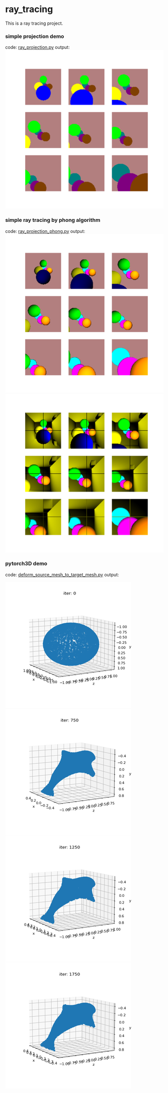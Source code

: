 # ray_tracing
This is a ray tracing project.

### simple projection demo

code: [ray_projection.py](src%2Ftests%2Fray_projection.py)
output: ![projection.png](doc%2Fimg%2Fprojection.png)

### simple ray tracing by phong algorithm

code: [ray_projection_phong.py](src%2Ftests%2Fray_projection_phong.py)
output: ![phong.png](doc%2Fimg%2Fphong.png)
![phong_2.png](doc%2Fimg%2Fphong_2.png)

### pytorch3D demo

code: [deform_source_mesh_to_target_mesh.py](src%2Ftests%2Fpytorch3d_ver%2Fdeform_source_mesh_to_target_mesh.py)
output: 

![dolphin_0.png](doc%2Fimg%2Fdolphin%2Fdolphin_0.png)
![dolphin_750.png](doc%2Fimg%2Fdolphin%2Fdolphin_750.png)
![dolphin_1250.png](doc%2Fimg%2Fdolphin%2Fdolphin_1250.png)
![dolphin_1750.png](doc%2Fimg%2Fdolphin%2Fdolphin_1750.png)